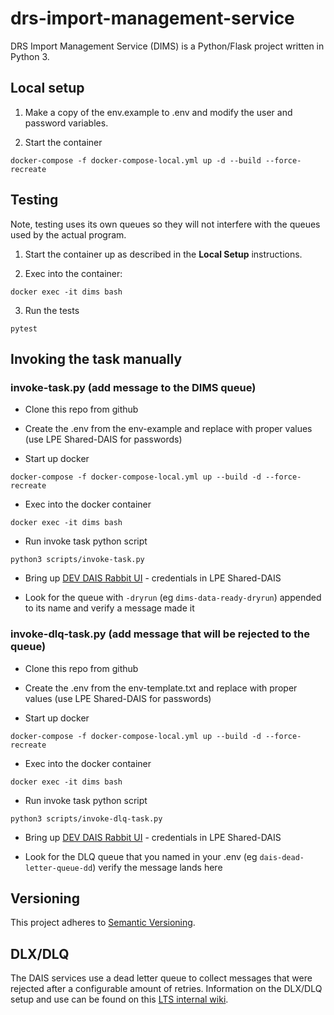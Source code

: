 # drs-import-management-service

DRS Import Management Service (DIMS) is a Python/Flask project written in Python 3.

## Local setup
    
1. Make a copy of the env.example to .env and modify the user and password variables.

2. Start the container
    
```
docker-compose -f docker-compose-local.yml up -d --build --force-recreate
```

## Testing
Note, testing uses its own queues so they will not interfere with the queues used by the actual program.

1. Start the container up as described in the <b>Local Setup</b> instructions.

2. Exec into the container:

```
docker exec -it dims bash
```

3. Run the tests

```
pytest
```

## Invoking the task manually

### invoke-task.py (add message to the DIMS queue)

- Clone this repo from github 

- Create the .env from the env-example and replace with proper values (use LPE Shared-DAIS for passwords)

- Start up docker  

`docker-compose -f docker-compose-local.yml up --build -d --force-recreate`

- Exec into the docker container

`docker exec -it dims bash`

- Run invoke task python script

`python3 scripts/invoke-task.py`

- Bring up [DEV DAIS Rabbit UI](https://b-e9f45d5f-039d-4226-b5df-1a776c736346.mq.us-east-1.amazonaws.com/)  - credentials in LPE Shared-DAIS

- Look for the queue with `-dryrun` (eg `dims-data-ready-dryrun`) appended to its name and verify a message made it

### invoke-dlq-task.py (add message that will be rejected to the queue)

- Clone this repo from github 

- Create the .env from the env-template.txt and replace with proper values (use LPE Shared-DAIS for passwords)

- Start up docker  

`docker-compose -f docker-compose-local.yml up --build -d --force-recreate`

- Exec into the docker container

`docker exec -it dims bash`

- Run invoke task python script

`python3 scripts/invoke-dlq-task.py`

- Bring up [DEV DAIS Rabbit UI](https://b-e9f45d5f-039d-4226-b5df-1a776c736346.mq.us-east-1.amazonaws.com/)  - credentials in LPE Shared-DAIS

- Look for the DLQ queue that you named in your .env (eg `dais-dead-letter-queue-dd`) verify the message lands here


## Versioning

This project adheres to [Semantic Versioning](http://semver.org/spec/v2.0.0.html).

## DLX/DLQ

The DAIS services use a dead letter queue to collect messages that were rejected after a configurable amount of retries.  Information on the DLX/DLQ setup and use can be found on this [LTS internal wiki](https://wiki.harvard.edu/confluence/pages/viewpage.action?pageId=337150659).
